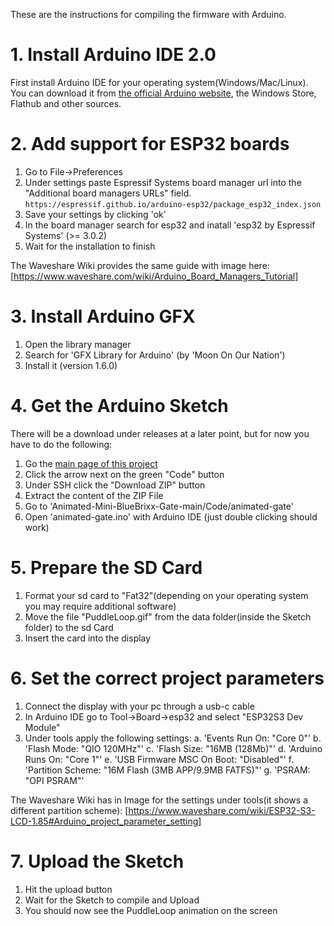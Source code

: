 These are the instructions for compiling the firmware with Arduino.


# 1. Install Arduino IDE 2.0

First install Arduino IDE for your operating system(Windows/Mac/Linux). You can download it from [the official Arduino website](https://www.arduino.cc/en/software/), the Windows Store, Flathub and other sources.

# 2. Add support for ESP32 boards

1. Go to File->Preferences
2. Under settings paste Espressif Systems board manager url into the "Additional board managers URLs" field.
	`https://espressif.github.io/arduino-esp32/package_esp32_index.json`
3. Save your settings by clicking 'ok'
4. In the board manager search for esp32 and inatall 'esp32 by Espressif Systems' (>= 3.0.2)
5. Wait for the installation to finish

The Waveshare Wiki provides the same guide with image here:  
[https://www.waveshare.com/wiki/Arduino_Board_Managers_Tutorial]

# 3. Install Arduino GFX

1. Open the library manager
2. Search for 'GFX Library for Arduino' (by 'Moon On Our Nation')
3. Install it (version 1.6.0)

# 4. Get the Arduino Sketch

There will be a download under releases at a later point, but for now you have to do the following:  
1. Go the [main page of this project](https://github.com/Nexusnui/Animated-Mini-BlueBrixx-Gate)
2. Click the arrow next on the green "Code" button
3. Under SSH click the "Download ZIP" button
4. Extract the content of the ZIP File
5. Go to 'Animated-Mini-BlueBrixx-Gate-main/Code/animated-gate'
6. Open 'animated-gate.ino' with Arduino IDE (just double clicking should work)

# 5. Prepare the SD Card
1. Format your sd card to "Fat32"(depending on your operating system you may require additional software)
2. Move the file "PuddleLoop.gif" from the data folder(inside the Sketch folder) to the sd Card
3. Insert the card into the display

# 6. Set the correct project parameters

1. Connect the display with your pc through a usb-c cable
2. In Arduino IDE go to Tool->Board->esp32 and select "ESP32S3 Dev Module"
3. Under tools apply the following settings:
   a. 'Events Run On: "Core 0"'
   b. 'Flash Mode: "QIO 120MHz"'
   c. 'Flash Size: "16MB (128Mb)"'
   d. 'Arduino Runs On: "Core 1"'
   e. 'USB Firmware MSC On Boot: "Disabled"'
   f. 'Partition Scheme: "16M Flash (3MB APP/9.9MB FATFS)"'
   g. 'PSRAM: "OPI PSRAM"'
   
The Waveshare Wiki has in Image for the settings under tools(it shows a different partition scheme):
[https://www.waveshare.com/wiki/ESP32-S3-LCD-1.85#Arduino_project_parameter_setting]

# 7. Upload the Sketch
1. Hit the upload button
2. Wait for the Sketch to compile and Upload
3. You should now see the PuddleLoop animation on the screen